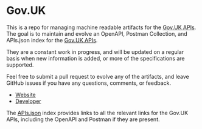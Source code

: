 # Gov.UKThis is a repo for managing machine readable artifacts for the [Gov.UK APIs](https://www.gov.uk/). The goal is to maintain and evolve an OpenAPI, Postman Collection, and APIs.json index for the [Gov.UK APIs](https://www.gov.uk/).They are a constant work in progress, and will be updated on a regular basis when new information is added, or more of the specifications are supported.Feel free to submit a pull request to evolve any of the artifacts, and leave GitHub issues if you have any questions, comments, or feedback.- [Website](https://www.gov.uk/)- [Developer](https://www.gov.uk/)The [APIs.json](https://github.com/api-evangelist/gov-uk/blob/master/apis.json) index provides links to all the relevant links for the Gov.UK APIs, including the OpenAPI and Postman if they are present.